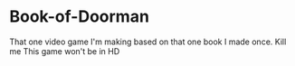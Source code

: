 # Book-of-Doorman
That one video game I'm making based on that one book I made once. Kill me
This game won't be in HD
